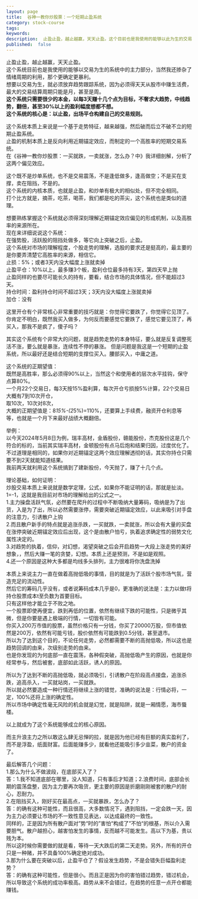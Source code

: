 ```yaml
---
layout: page
title:  谷神一教你炒股票：一个短期止盈系统
category: stock-course
tags:
keywords:
description:  止盈止盈，越止越赢，天天止盈。这个目前也是我使用的能够以此为生的交易系统。
published:  false
---
```


止盈止盈，越止越赢，天天止盈。  
这个系统目前也是我使用的能够以交易为生的系统中的主力部分，当然我还掺杂了情绪周期的利用，那个更确定更暴利。  
想要以交易为生，就必须放弃趋势跟踪系统，因为必须得天天从股市中赚生活费，最大的交易结算周期只能是月，甚至是周。  
**这个系统只需要很少的本金，以每3天赚十几个点为目标，不奢求大趋势，中线趋势，翻倍，甚至30%以上的盈利幅度想都不想。**  
**这个系统的核心是：以止盈，出场平仓构建自己的交易规则。**  

这个系统本质上来说是一个基于走势特征，越来越强，然后破而后立不破不立的短期止盈系统。  
止盈的机制本质上是反向利用近期锚定效应，而制定的一个高胜率的短期交易系统。  
在《谷神一教你炒股票：一买就跌，一卖就涨，怎么办？中》我详细剖解，分析了这两个偏见效应。  

这个既不是炒单系统，也不是交易震荡，不是逢低做多，逢高做空；不是买在支撑，卖在阻挡，不是的。  
这个系统的内核本质，也就是止盈，和炒单有极大的相似处，但不完全相同。  
打个比方就是，摘茶，吃茶，喝茶，我们都是吃的茶尖，这个系统也是类似的道理。  


想要熟练掌握这个系统就必须得深刻理解近期锚定效应偏见的形成机制，以及高胜率的来源所在。  
现在来详细说说这个系统：  
在强势股，活跃股的阻挡处做多，等它向上突破之后，止盈。  
这个系统对市场的理解程度，个股走势的理解，选股的要求还是挺高的，最主要的是你要弄清楚它高胜率的来源，相信它。  
止损：5%；或者3天内没大幅度上涨就卖掉  
止盈平仓：10%以上，最多赚3个板，盈利仓位最多持有3天，第四天早上抛  
止盈同样的也要尽可能长久的持有，要看，结合市场的具体情况，但不能超过3天。  
持仓时间：盈利持仓时间不超过3天；3天内没大幅度上涨就卖掉  
加仓：没有  

这里开仓有个非常核心非常重要的技巧就是：你觉得它要跌了，你觉得它见顶了。
你肯定不明白，既然我买入做多，为何反而要感觉它要跌了，感觉它要见顶了，再买入，那我不是疯了，傻子吗？

其实这个系统有个非常大的问题，就是趋势走势的本身特征，要么就是反复调整死活不涨，要么就是暴涨，连续性不停的暴涨。
但是问题是我这是一个短期的止盈系统，所以最好还是结合短期的支撑位买入。腰部买入，中庸之道。

这个系统的正期望值：  
既然是高胜率，那么必须得90%以上，当然这个和使用者的层次水平挂钩，保守点算80%。  
一个月22个交易日，每3天按15%盈利算，每次开仓亏损按5%计算，22个交易日大概有7到10次开仓，  
取10次，10次对8次，  
大概的正期望值是：8*15%-(2*5%)=110%，还要算上手续费，融资开仓利息等等，也就是一个月下来最好战绩大概翻倍。  


举例：  
以今天2024年5月8日为例，瑞丰高材，金盾股份，赣能股份，杰克股份这是几个符合的标的，当前其实瑞丰高材，金顿股份有点马后炮和结果归因，过度优化了。  
不过道理是相同的，如果你对近期锚定这两个效应理解透彻的话，其实你持仓只需要不到2天就能知道结果。  
我前两天就利用这个系统搞到了建新股份，今天抛了，赚了十几个点。  

理论基础，如何证明：  
炒股交易本质上来说就是数学定理，公式，如果你不能证明的话，那就是扯淡。1=-1，这就是我目前对市场的理解给出的公式之一。  
1.主力操盘活跃气氛，必然要在爬升的过程中不断吸纳大量筹码，吸纳是为了出货，入是为了出，所以必然需要涨停，需要突破近期锚定效应，以此来吸引对手盘的注意力，引诱散户上钩  
2.而且散户新手的特点就是追涨杀跌，一买就跌，一卖就涨，所以会有大量的买盘在涨停突破近期锚定效应后出现，这个是由散户怕亏，执着追求确定性的弱势文化属性决定的。  
3.对趋势的执着，信仰，对幻想，渴望突破之后会开启趋势一大段上涨走势的美好想象，，然后大赚一笔的贪婪，幻想。本质上还是预测，不是如是观照。  
4.还一个原因是这种大多都是均线多头排列，主力很难将你洗盘洗掉

本质上来说主力一直在做着高抛低吸的事情，目的就是为了活跃个股市场气氛，营造充足的流动性。  
然后它的筹码几乎没有，或者说筹码成本几乎是0，更准确的说法是：主力以做t将持仓股票成本t至负数为首要目标。  
只有这样他才能立于不败之地。  
一个股票即使再便宜，跌到再低的位置，依然有继续下跌的可能性，只是微乎其微，但是你要是遇上极端的行情，一切皆有可能。  
你买入200万市值的股票，虽然价格只有一分钱，你买了20000万股，但市值依然是200万，依然有可能亏钱，股价依然有可能跌到0.5分钱，甚至退市。  
所以为了达到这个目的，不论任何走势，必然都需要不断的高抛低吸，所以这也是趋势回调的由来，次级别走势的由来。  
也是你发现的为何底部一直在震荡，各种假突破，高抛低吸产生的原因，也就是你经常参与，然后被套，底部如此活跃，诱人的原因。  

所以为了达到不断的高抛低吸，就必须吸引，引诱散户在阶段高点接盘，追涨杀跌，追高杀入，一买就站岗，一买就跌。  
所以就必然要造成一种行情还将继续上涨的错觉，准确的说法是：行情必将，一定，100%还将上涨的确定性。  
所以市场中确定性毫无风险的机会就是幻觉，就是陷阱，就是一厢情愿，海市蜃楼。  

以上就成为了这个系统能够成立的核心原因。  

而主升浪主力之所以敢这么肆无忌惮的拉，就是因为他已经有巨额的真实盈利了，而不是浮盈，纸面财富。后面能赚多少，就看他还能吸引多少韭菜，散户的资金了。  

最后解答几个问题：  
1.那么为什么不做波段，在底部买入了？  
答：1.我不知道底部在哪里，没人知道，只有事后才知道；2.浪费时间，底部会长期的震荡盘整，因为主力要再次吸货，更主要的原因是折磨刚刚被套的散户的耐心，忍耐力。   
2.在阻挡买入，刚好买在最高点，一买就暴跌，怎么办了？  
答：的确有这种可能性，而且很高，大多数情况下，遇到阻挡，一定会跌一天，因为主力必须要让市场的不一致性意见表达，以达成最终的一致性。  
同样的，正是因为所有散户面对”势“时的”害怕“构成了”不怕“的根基，所以介入需要胆气。散户越担心，越害怕发生的事情，反而越不可能发生。高以下为基，贵以贱为本。  
所以这时候你需要做的就是看，等待一天大跌后的第二天走势。另外，所有的开仓只是一种赌，并不具备100%确定绝对成功。  
3.那为什么要在突破以后，止盈平仓了？假设发生趋势，不是会错失巨幅盈利走势？  
答：的确有这种可能性，但是很小。而且正是因为你的害怕错过趋势，错过机会，所以导致这个系统的成功率极高。趋势从来不会错过，在趋势的任意一点开仓都能赚钱。  
























